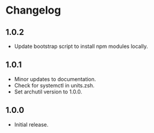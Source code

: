 # Changelog

## 1.0.2

- Update bootstrap script to install npm modules locally.

## 1.0.1

- Minor updates to documentation.
- Check for systemctl in units.zsh.
- Set archutil version to 1.0.0.

## 1.0.0

- Initial release.
